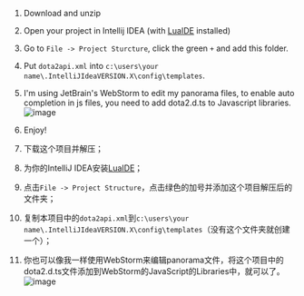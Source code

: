 1. Download and unzip
2. Open your project in Intellij IDEA (with [LuaIDE](http://git.oschina.net/tangzx/IntelliJ-Lua/releases) installed)
3. Go to `File -> Project Sturcture`, click the green `+` and add this folder.
4. Put `dota2api.xml` into `c:\users\your name\.IntelliJIdeaVERSION.X\config\templates`.
5. I'm using JetBrain's WebStorm to edit my panorama files, to enable auto completion in js files, you need to add dota2.d.ts to Javascript libraries.
![image](https://github.com/XavierCHN/dota2idea/blob/master/images/js.png)
6. Enjoy!

1. 下载这个项目并解压；
2. 为你的IntelliJ IDEA安装[LuaIDE](http://git.oschina.net/tangzx/IntelliJ-Lua/releases)；
3. 点击`File -> Project Structure`，点击绿色的加号并添加这个项目解压后的文件夹；
4. 复制本项目中的`dota2api.xml`到`c:\users\your name\.IntelliJIdeaVERSION.X\config\templates`（没有这个文件夹就创建一个）；
5. 你也可以像我一样使用WebStorm来编辑panorama文件，将这个项目中的dota2.d.ts文件添加到WebStorm的JavaScript的Libraries中，就可以了。
![image](https://github.com/XavierCHN/dota2idea/blob/master/images/js.png)